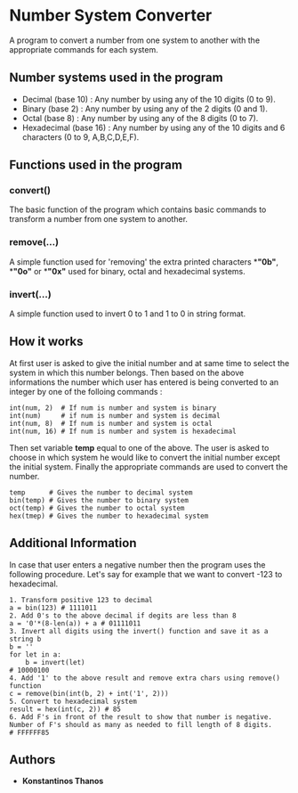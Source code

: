 # Number System Converter
A program to convert a number from one system to another with the appropriate commands for each system.

##  Number systems used in the program
* Decimal (base 10) : Any number by using any of the 10 digits (0 to 9).
* Binary (base 2)  : Any number by using any of the 2 digits (0 and 1).
* Octal (base 8)  : Any number by using any of the 8 digits (0 to 7).
* Hexadecimal (base 16) : Any number by using any of the 10 digits and 6 characters (0 to 9, A,B,C,D,E,F).

## Functions used in the program
### convert()
The basic function of the program which contains basic commands to transform a number from one system to another.

### remove(...)
A simple function used for 'removing' the extra printed characters ***"0b"**, ***"0o"** or ***"0x"** used for binary, octal and hexadecimal systems.

### invert(...)
A simple function used to invert 0 to 1 and 1 to 0 in string format.

## How it works
At first user is asked to give the initial number and at same time to select the system in which this number belongs.
Then based on the above informations the number which user has entered is being converted to an integer by one of the folloing commands : 
```
int(num, 2)  # If num is number and system is binary
int(num)     # if num is number and system is decimal
int(num, 8)  # If num is number and system is octal
int(num, 16) # If num is number and system is hexadecimal
```
Then set variable **temp** equal to one of the above.
The user is asked to choose in which system he would like to convert the initial number except the initial system.
Finally the appropriate commands are used to convert the number.
```
temp      # Gives the number to decimal system
bin(temp) # Gives the number to binary system
oct(temp) # Gives the number to octal system
hex(tmep) # Gives the number to hexadecimal system
```

## Additional Information
In case that user enters a negative number then the program uses the following procedure. 
Let's say for example that we want to convert -123 to hexadecimal.
```
1. Transform positive 123 to decimal
a = bin(123) # 1111011
2. Add 0's to the above decimal if degits are less than 8
a = '0'*(8-len(a)) + a # 01111011
3. Invert all digits using the invert() function and save it as a string b
b = ''
for let in a:
    b = invert(let)
# 10000100
4. Add '1' to the above result and remove extra chars using remove() function
c = remove(bin(int(b, 2) + int('1', 2)))
5. Convert to hexadecimal system
result = hex(int(c, 2)) # 85
6. Add F's in front of the result to show that number is negative. 
Number of F's should as many as needed to fill length of 8 digits. 
# FFFFFF85
```

## Authors

* **Konstantinos Thanos**
